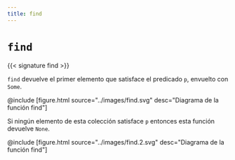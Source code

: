 ```yaml
---
title: find
---
```


# `find`

{{< signature find >}}

`find` devuelve el primer elemento que satisface el predicado `p`, envuelto con `Some`.

@include [figure.html source="../images/find.svg" desc="Diagrama de la función find"]

Si ningún elemento de esta colección satisface `p` entonces esta función devuelve `None`.

@include [figure.html source="../images/find.2.svg" desc="Diagrama de la función find"]

